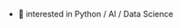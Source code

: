 - 👀 interested in Python / AI / Data Science

<!---
AndyDorokhin/AndyDorokhin is a ✨ special ✨ repository because its `README.md` (this file) appears on your GitHub profile.
You can click the Preview link to take a look at your changes.
--->
